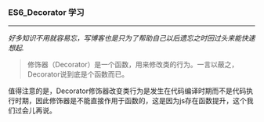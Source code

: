 
### ES6_Decorator 学习
***
*好多知识不用就容易忘，写博客也是只为了帮助自己以后遗忘之时回过头来能快速想起.*
>修饰器（Decorator）是一个函数，用来修改类的行为。一言以蔽之，Decorator说到底是个函数而已。

  值得注意的是，Decorator修饰器改变类行为是发生在代码编译时期而不是代码执行时期，因此修饰器是不能直接作用于函数的，这是因为js存在函数提升，这个我们过会儿再说。
